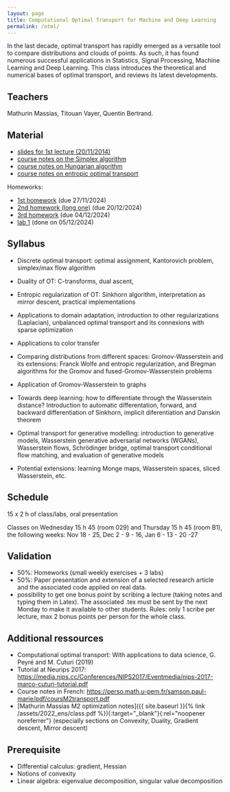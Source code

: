 ```yaml
---
layout: page
title: Computational Optimal Transport for Machine and Deep Learning
permalink: /otml/
---
```



In the last decade, optimal transport has rapidly emerged as a versatile tool to compare distributions and clouds of points. As such, it has found numerous successful applications in Statistics, Signal Processing, Machine Learning and Deep Learning.
This class introduces the theoretical and numerical bases of optimal transport, and reviews its latest developments.

## Teachers
Mathurin Massias, Titouan Vayer, Quentin Bertrand.

## Material
- [slides for 1st lecture (20/11/2014)](/assets/2024_ens_ot/course_intro.pdf )
- [course notes on the Simplex algorithm](/assets/2024_ens_ot/simplex.pdf)
- [course notes on Hungarian algorithm](/assets/2024_ens_ot/hungarian.pdf)
- [course notes on entropic optimal transport](/assets/2024_ens_ot/entropic.pdf)

Homeworks:
- [1st homework](/assets/2024_ens_ot/homework1.pdf) (due 27/11/2024)
- [2nd homework (long one)](/assets/2024_ens_ot/homework2_auction.pdf) (due 20/12/2024)
- [3rd homework](/assets/2024_ens_ot/homework3_bregman.pdf) (due 04/12/2024)
- [lab 1](/assets/2024_ens_ot/lab1.pdf) (done on 05/12/2024)

## Syllabus
- Discrete optimal transport: optimal assignment, Kantorovich problem, simplex/max flow algorithm
- Duality of OT: C-transforms, dual ascent,
- Entropic regularization of OT: Sinkhorn algorithm, interpretation as mirror descent, practical implementations
- Applications to domain adaptation, introduction to other regularizations (Laplacian), unbalanced optimal transport and its connexions with sparse optimization
- Applications to color transfer
- Comparing distributions from different spaces: Gromov-Wasserstein and its extensions: Franck Wolfe and entropic regularization, and Bregman algorithms for the Gromov and fused-Gromov-Wasserstein problems
- Application of Gromov-Wasserstein to graphs
- Towards deep learning: how to differentiate through the Wasserstein distance? Introduction to automatic differentation, forward, and backward differentiation of Sinkhorn, implicit diferentiation and Danskin theorem
- Optimal transport for generative modelling: introduction to generative models, Wasserstein generative adversarial networks (WGANs), Wasserstein flows, Schrödinger bridge, optimal transport conditional flow matching, and evaluation of generative models

- Potential extensions: learning Monge maps, Wasserstein spaces, sliced Wasserstein, etc.
<!-- #- Brenier?
#!-- - Wasserstein spaces, Wasserstein barycenters
#- sliced Wasserstein
#- Statistical view of OT
#- Gromov, fused? -->

## Schedule
15 x 2 h of class/labs, oral presentation

Classes on Wednesday 15 h 45 (room 029) and Thursday 15 h 45 (room B1), the following weeks:
Nov 18 - 25, Dec 2 - 9 - 16, Jan 6 - 13 - 20 -27

## Validation
- 50%: Homeworks (small weekly exercises + 3 labs)
- 50%: Paper presentation and extension of a selected research article and the associated code applied on real data.
- possibility to get one bonus point by scribing a lecture (taking notes and typing them in Latex). The associated .tex must be sent by the next Monday to make it available to other students. Rules: only 1 scribe per lecture, max 2 bonus points per person for the whole class.

## Additional ressources
- Computational optimal transport: With applications to data science, G. Peyré and M. Cuturi (2019)
- Tutorial at Neurips 2017: https://media.nips.cc/Conferences/NIPS2017/Eventmedia/nips-2017-marco-cuturi-tutorial.pdf
- Course notes in French: https://perso.math.u-pem.fr/samson.paul-marie/pdf/coursM2transport.pdf
- [Mathurin Massias M2 optimization notes]({{ site.baseurl }}{% link /assets/2022_ens/class.pdf  %}){:target="_blank"}{:rel="noopener noreferrer"}  (especially sections on Convexity, Duality, Gradient descent, Mirror descent)

## Prerequisite
- Differential calculus: gradient, Hessian
- Notions of convexity
- Linear algebra: eigenvalue decomposition, singular value decomposition
